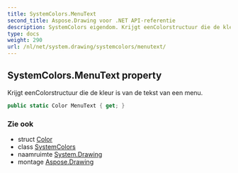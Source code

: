 ```yaml
---
title: SystemColors.MenuText
second_title: Aspose.Drawing voor .NET API-referentie
description: SystemColors eigendom. Krijgt eenColorstructuur die de kleur is van de tekst van een menu.
type: docs
weight: 290
url: /nl/net/system.drawing/systemcolors/menutext/
---
```

## SystemColors.MenuText property

Krijgt eenColorstructuur die de kleur is van de tekst van een menu.

```csharp
public static Color MenuText { get; }
```

### Zie ook

* struct [Color](../../color/)
* class [SystemColors](../)
* naamruimte [System.Drawing](../../systemcolors/)
* montage [Aspose.Drawing](../../../)



